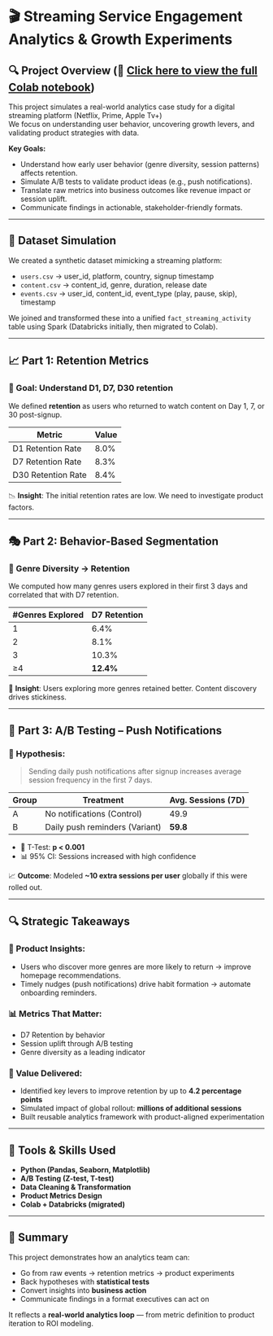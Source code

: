 
# 🎬 Streaming Service Engagement Analytics & Growth Experiments

## 🔍 Project Overview (📘 [Click here to view the full Colab notebook](https://github.com/NihalMat/streaming-engagement-analytics/blob/main/Streaming_Analytics_Colab.ipynb))
This project simulates a real-world analytics case study for a digital streaming platform (Netflix, Prime, Apple Tv+)  
We focus on understanding user behavior, uncovering growth levers, and validating product strategies with data.

**Key Goals:**
- Understand how early user behavior (genre diversity, session patterns) affects retention.
- Simulate A/B tests to validate product ideas (e.g., push notifications).
- Translate raw metrics into business outcomes like revenue impact or session uplift.
- Communicate findings in actionable, stakeholder-friendly formats.

---

## 🧱 Dataset Simulation
We created a synthetic dataset mimicking a streaming platform:
- `users.csv` → user_id, platform, country, signup timestamp
- `content.csv` → content_id, genre, duration, release date
- `events.csv` → user_id, content_id, event_type (play, pause, skip), timestamp

We joined and transformed these into a unified `fact_streaming_activity` table using Spark (Databricks initially, then migrated to Colab).

---

## 📈 Part 1: Retention Metrics

### 🎯 Goal: Understand D1, D7, D30 retention

We defined **retention** as users who returned to watch content on Day 1, 7, or 30 post-signup.

| Metric             | Value     |
|--------------------|-----------|
| D1 Retention Rate  | 8.0%      |
| D7 Retention Rate  | 8.3%      |
| D30 Retention Rate | 8.4%      |

📉 **Insight**: The initial retention rates are low. We need to investigate product factors.

---

## 🎭 Part 2: Behavior-Based Segmentation

### 🔄 Genre Diversity → Retention
We computed how many genres users explored in their first 3 days and correlated that with D7 retention.

| #Genres Explored | D7 Retention |
|------------------|--------------|
| 1                | 6.4%         |
| 2                | 8.1%         |
| 3                | 10.3%        |
| ≥4               | **12.4%**    |

📌 **Insight**: Users exploring more genres retained better. Content discovery drives stickiness.

---

## 📲 Part 3: A/B Testing – Push Notifications

### 🧪 Hypothesis:
> Sending daily push notifications after signup increases average session frequency in the first 7 days.

| Group | Treatment                      | Avg. Sessions (7D) |
|-------|--------------------------------|--------------------|
| A     | No notifications (Control)     | 49.9               |
| B     | Daily push reminders (Variant) | **59.8**           |

- 🔬 T-Test: **p < 0.001**
- 📊 95% CI: Sessions increased with high confidence

📈 **Outcome**: Modeled **~10 extra sessions per user** globally if this were rolled out.

---

## 🔍 Strategic Takeaways

### 🧠 Product Insights:
- Users who discover more genres are more likely to return → improve homepage recommendations.
- Timely nudges (push notifications) drive habit formation → automate onboarding reminders.

### 📊 Metrics That Matter:
- D7 Retention by behavior
- Session uplift through A/B testing
- Genre diversity as a leading indicator

### 💼 Value Delivered:
- Identified key levers to improve retention by up to **4.2 percentage points**
- Simulated impact of global rollout: **millions of additional sessions**
- Built reusable analytics framework with product-aligned experimentation

---

## 🔧 Tools & Skills Used
- **Python (Pandas, Seaborn, Matplotlib)**
- **A/B Testing (Z-test, T-test)**
- **Data Cleaning & Transformation**
- **Product Metrics Design**
- **Colab + Databricks (migrated)**

---

## 📣 Summary

This project demonstrates how an analytics team can:
- Go from raw events → retention metrics → product experiments
- Back hypotheses with **statistical tests**
- Convert insights into **business action**
- Communicate findings in a format executives can act on

It reflects a **real-world analytics loop** — from metric definition to product iteration to ROI modeling.
